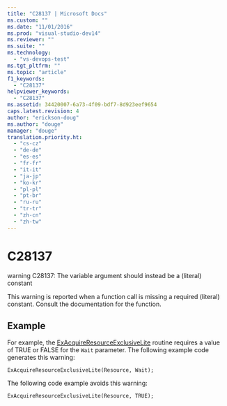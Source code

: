 ```yaml
---
title: "C28137 | Microsoft Docs"
ms.custom: ""
ms.date: "11/01/2016"
ms.prod: "visual-studio-dev14"
ms.reviewer: ""
ms.suite: ""
ms.technology: 
  - "vs-devops-test"
ms.tgt_pltfrm: ""
ms.topic: "article"
f1_keywords: 
  - "C28137"
helpviewer_keywords: 
  - "C28137"
ms.assetid: 34420007-6a73-4f09-bdf7-8d923eef9654
caps.latest.revision: 4
author: "erickson-doug"
ms.author: "douge"
manager: "douge"
translation.priority.ht: 
  - "cs-cz"
  - "de-de"
  - "es-es"
  - "fr-fr"
  - "it-it"
  - "ja-jp"
  - "ko-kr"
  - "pl-pl"
  - "pt-br"
  - "ru-ru"
  - "tr-tr"
  - "zh-cn"
  - "zh-tw"
---
```

# C28137
warning C28137: The variable argument should instead be a (literal) constant  
  
 This warning is reported when a function call is missing a required (literal) constant. Consult the documentation for the function.  
  
## Example  
 For example, the [ExAcquireResourceExclusiveLite](http://msdn.microsoft.com/library/windows/hardware/ff544351.aspx) routine requires a value of TRUE or FALSE for the `Wait` parameter. The following example code generates this warning:  
  
```  
ExAcquireResourceExclusiveLite(Resource, Wait);  
```  
  
 The following code example avoids this warning:  
  
```  
ExAcquireResourceExclusiveLite(Resource, TRUE);  
```